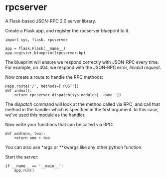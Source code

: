 rpcserver
=========

A Flask-based JSON-RPC 2.0 server library.

Create a Flask app, and register the rpcserver blueprint to it.

    import sys, flask, rpcserver

    app = flask.Flask(__name__)
    app.register_blueprint(rpcserver.bp)

The blueprint will ensure we respond correctly with JSON-RPC every time. For
example, on 404, we respond with the JSON-RPC error, *Invalid request*.

Now create a route to handle the RPC methods:

    @app.route('/', methods=['POST'])
    def index():
        return rpcserver.dispatch(sys.modules[__name__])

The *dispatch* command will look at the method called via RPC, and call that
method in the handler which is specified in the first argument. In this case,
we've used this module as the handler.

Now write your functions that can be called via RPC:

    def add(one, two):
        return one + two

You can also use \*args or \*\*kwargs like any other python function.

Start the server:

    if __name__ == '__main__':
        app.run()
